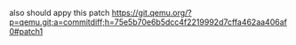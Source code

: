 also should appy this patch https://git.qemu.org/?p=qemu.git;a=commitdiff;h=75e5b70e6b5dcc4f2219992d7cffa462aa406af0#patch1
